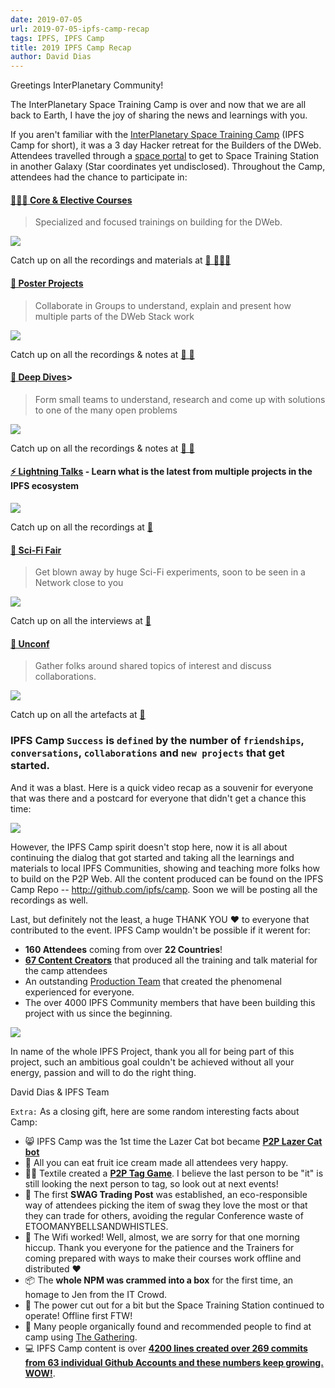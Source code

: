 ```yaml
---
date: 2019-07-05
url: 2019-07-05-ipfs-camp-recap
tags: IPFS, IPFS Camp
title: 2019 IPFS Camp Recap
author: David Dias
---
```


Greetings InterPlanetary Community!

The InterPlanetary Space Training Camp is over and now that we are all back to Earth, I have the joy of sharing the news and learnings with you.

If you aren't familiar with the [InterPlanetary Space Training Camp](https://camp.ipfs.io/) (IPFS Camp for short), it was a 3 day Hacker retreat for the Builders of the DWeb. Attendees travelled through a [space portal](https://twitter.com/ChrisPacia/status/1144291810874920967) to get to Space Training Station in another Galaxy (Star coordinates yet undisclosed). Throughout the Camp, attendees had the chance to participate in:

#### [**👩🏽‍🏫 Core & Elective Courses**](https://github.com/ipfs/camp#-core--elective-courses)
> Specialized and focused trainings on building for the DWeb.

![](https://ipfs.io/ipfs/QmUiucP3oRVnqvuM6hnrF9D5H6tRSeVhyWk6ggkhf4ebEH)

Catch up on all the recordings and materials at [📼 👩🏽‍🏫](https://github.com/ipfs/camp#-core--elective-courses)

#### [**📃 Poster Projects**](https://github.com/ipfs/camp#-poster-projects)
> Collaborate in Groups to understand, explain and present how multiple parts of the DWeb Stack work

![](https://ipfs.io/ipfs/QmUiucP3oRVnqvuM6hnrF9D5H6tRSeVhyWk6ggkhf4ebEH)

Catch up on all the recordings & notes at [📼 📒](https://github.com/ipfs/camp#-poster-projects)

#### [**🐋 Deep Dives**](https://github.com/ipfs/camp#-deep-dives)>
> Form small teams to understand, research and come up with solutions to one of the many open problems

![](https://ipfs.io/ipfs/QmUiucP3oRVnqvuM6hnrF9D5H6tRSeVhyWk6ggkhf4ebEH)

Catch up on all the recordings & notes at [📼 📒](https://github.com/ipfs/camp#-deep-dives)

#### [**⚡️ Lightning Talks**](https://github.com/ipfs/camp#%EF%B8%8F-lightning-talks) - Learn what is the latest from multiple projects in the IPFS ecosystem

![](https://ipfs.io/ipfs/QmUiucP3oRVnqvuM6hnrF9D5H6tRSeVhyWk6ggkhf4ebEH)

Catch up on all the recordings at [📼](https://github.com/ipfs/camp#%EF%B8%8F-lightning-talks)

#### [**🧬 Sci-Fi Fair**](https://github.com/ipfs/camp#-sci-fi-fair)
> Get blown away by huge Sci-Fi experiments, soon to be seen in a Network close to you

![](https://ipfs.io/ipfs/QmUiucP3oRVnqvuM6hnrF9D5H6tRSeVhyWk6ggkhf4ebEH)

Catch up on all the interviews at [📼](https://github.com/ipfs/camp#-sci-fi-fair)

#### [**🧩 Unconf**](https://github.com/ipfs/camp#-unconf)
> Gather folks around shared topics of interest and discuss collaborations.

![](https://ipfs.io/ipfs/QmUiucP3oRVnqvuM6hnrF9D5H6tRSeVhyWk6ggkhf4ebEH)

Catch up on all the artefacts at [📒](https://github.com/ipfs/camp#-unconf)

### IPFS Camp `Success` is `defined` by the number of `friendships`, `conversations`, `collaborations` and `new projects` that get started.

And it was a blast. Here is a quick video recap as a souvenir for everyone that was there and a postcard for everyone that didn't get a chance this time:

[![](img/060-ipfs-camp-recap/ipfs-camp-youtube-preview)](https://youtu.be/kc_dxO-V8YM)

However, the IPFS Camp spirit doesn't stop here, now it is all about continuing the dialog that got started and taking all the learnings and materials to local IPFS Communities, showing and teaching more folks how to build on the P2P Web. All the content produced can be found on the IPFS Camp Repo -- http://github.com/ipfs/camp. Soon we will be posting all the recordings as well.

Last, but definitely not the least, a huge THANK YOU ❤️ to everyone that contributed to the event. IPFS Camp wouldn't be possible if it werent for:

- **160 Attendees** coming from over **22 Countries**!
- [**67 Content Creators**](https://camp.ipfs.io/team) that produced all the training and talk material for the camp attendees
- An outstanding [Production Team](https://camp.ipfs.io/team) that created the phenomenal experienced for everyone.
- The over 4000 IPFS Community members that have been building this project with us since the beginning.

[![](https://media.giphy.com/media/mGW5xq4SwlqnSTxwtb/giphy.gif)](img/060-ipfs-camp-recap/camp-gif.gif)

In name of the whole IPFS Project, thank you all for being part of this project, such an ambitious goal couldn't be achieved without all your energy, passion and will to do the right thing.

David Dias & IPFS Team

`Extra:` As a closing gift, here are some random interesting facts about Camp:

- 😸 IPFS Camp was the 1st time the Lazer Cat bot became [**P2P Lazer Cat bot**](https://github.com/gorhgorh/ipfscatremote)
- 🍦 All you can eat fruit ice cream made all attendees very happy.
- 👋🏽 Textile created a [**P2P Tag Game**](https://github.com/textileio/advanced-react-native-boilerplate/blob/ipfs-tag/README.md). I believe the last person to be "it" is still looking the next person to tag, so look out at next events!
- 👕 The first **SWAG Trading Post** was established, an eco-responsible way of attendees picking the item of swag they love the most or that they can trade for others, avoiding the regular Conference waste of ETOOMANYBELLSANDWHISTLES.
- 📶 The Wifi worked! Well, almost, we are sorry for that one morning hiccup. Thank you everyone for the patience and the Trainers for coming prepared with ways to make their courses work offline and distributed ❤️
- 📦 The **whole NPM was crammed into a box** for the first time, an homage to Jen from the IT Crowd.
- 🔌 The power cut out for a bit but the Space Training Station continued to operate! Offline first FTW!
- 🤝 Many people organically found and recommended people to find at camp using [The Gathering](https://gthr.io).
- 💻 IPFS Camp content is over **[4200 lines created over 269 commits from 63 individual Github Accounts and these numbers keep growing. WOW!](https://github.com/ipfs/camp/pulse/monthly)**.
